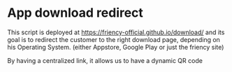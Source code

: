# App download redirect

This script is deployed at https://friency-official.github.io/download/ and its goal is to redirect the customer to the right download page, depending on his Operating System. (either Appstore, Google Play or just the friency site)

By having a centralized link, it allows us to have a dynamic QR code
